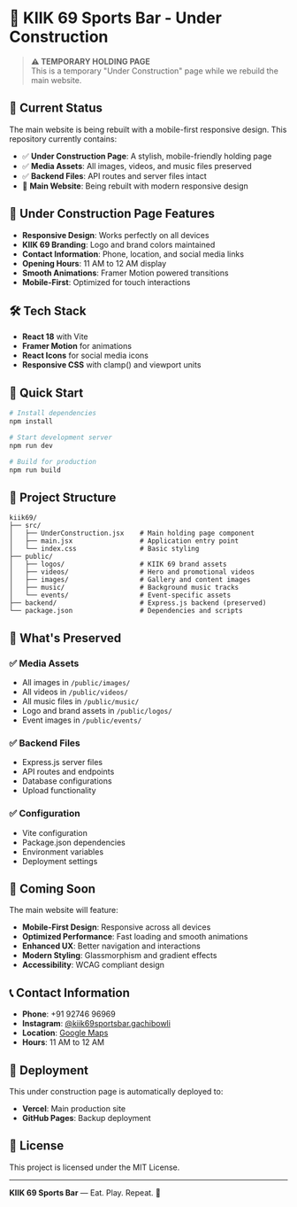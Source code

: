 # 🍻 KIIK 69 Sports Bar - Under Construction

> **⚠️ TEMPORARY HOLDING PAGE**  
> This is a temporary "Under Construction" page while we rebuild the main website.

## 🚧 Current Status

The main website is being rebuilt with a mobile-first responsive design. This repository currently contains:

- ✅ **Under Construction Page**: A stylish, mobile-friendly holding page
- ✅ **Media Assets**: All images, videos, and music files preserved
- ✅ **Backend Files**: API routes and server files intact
- 🔄 **Main Website**: Being rebuilt with modern responsive design

## 📱 Under Construction Page Features

- **Responsive Design**: Works perfectly on all devices
- **KIIK 69 Branding**: Logo and brand colors maintained
- **Contact Information**: Phone, location, and social media links
- **Opening Hours**: 11 AM to 12 AM display
- **Smooth Animations**: Framer Motion powered transitions
- **Mobile-First**: Optimized for touch interactions

## 🛠️ Tech Stack

- **React 18** with Vite
- **Framer Motion** for animations
- **React Icons** for social media icons
- **Responsive CSS** with clamp() and viewport units

## 🚀 Quick Start

```bash
# Install dependencies
npm install

# Start development server
npm run dev

# Build for production
npm run build
```

## 📁 Project Structure

```
kiik69/
├── src/
│   ├── UnderConstruction.jsx    # Main holding page component
│   ├── main.jsx                 # Application entry point
│   └── index.css                # Basic styling
├── public/
│   ├── logos/                   # KIIK 69 brand assets
│   ├── videos/                  # Hero and promotional videos
│   ├── images/                  # Gallery and content images
│   ├── music/                   # Background music tracks
│   └── events/                  # Event-specific assets
├── backend/                     # Express.js backend (preserved)
└── package.json                 # Dependencies and scripts
```

## 🎯 What's Preserved

### ✅ Media Assets
- All images in `/public/images/`
- All videos in `/public/videos/`
- All music files in `/public/music/`
- Logo and brand assets in `/public/logos/`
- Event images in `/public/events/`

### ✅ Backend Files
- Express.js server files
- API routes and endpoints
- Database configurations
- Upload functionality

### ✅ Configuration
- Vite configuration
- Package.json dependencies
- Environment variables
- Deployment settings

## 🔄 Coming Soon

The main website will feature:
- **Mobile-First Design**: Responsive across all devices
- **Optimized Performance**: Fast loading and smooth animations
- **Enhanced UX**: Better navigation and interactions
- **Modern Styling**: Glassmorphism and gradient effects
- **Accessibility**: WCAG compliant design

## 📞 Contact Information

- **Phone**: +91 92746 96969
- **Instagram**: [@kiik69sportsbar.gachibowli](https://www.instagram.com/kiik69sportsbar.gachibowli)
- **Location**: [Google Maps](https://maps.app.goo.gl/jMMuHgGinp6JUSmHA)
- **Hours**: 11 AM to 12 AM

## 🚀 Deployment

This under construction page is automatically deployed to:
- **Vercel**: Main production site
- **GitHub Pages**: Backup deployment

## 📄 License

This project is licensed under the MIT License.

---

**KIIK 69 Sports Bar** — Eat. Play. Repeat. 🍻 